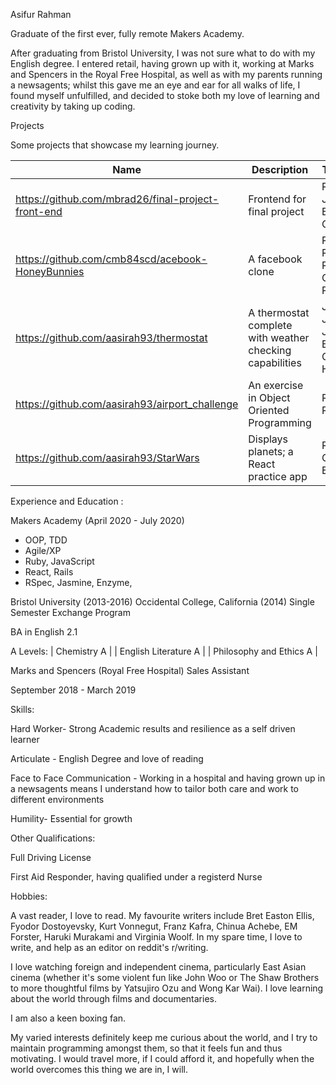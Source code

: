 Asifur Rahman

Graduate of the first ever, fully remote Makers Academy.

After graduating from Bristol University, I was not sure what to do with my English degree. I entered retail, having grown up with it,
working at Marks and Spencers in the Royal Free Hospital, as well as with my parents running a newsagents; whilst this gave me an eye and ear for all walks of life, I found myself unfulfilled, and decided to stoke both my love of learning and creativity by taking up coding. 

Projects

Some projects that showcase my learning journey.

| Name                                                   | Description       | Tech/tools        |
| ----------------------------                           | ----------------- | ----------------- 
|https://github.com/mbrad26/final-project-front-end      | Frontend for final project | React, Jest, Enzyme, Cypress
|https://github.com/cmb84scd/acebook-HoneyBunnies        | A facebook clone  | Ruby, Rails, Rspec, Capybara, Psql |
|https://github.com/aasirah93/thermostat | A thermostat complete with weather checking capabilities | JavaScript, Jasmine, JQuery, Bootstrap CSS, HTML |
|https://github.com/aasirah93/airport_challenge | An exercise in Object Oriented Programming | Ruby, RSpec |
|https://github.com/aasirah93/StarWars   | Displays planets; a React practice app | React, Cypress, Enzyme |



Experience and Education :

Makers Academy (April 2020 - July 2020)

- OOP, TDD
- Agile/XP
- Ruby, JavaScript
- React, Rails
- RSpec, Jasmine, Enzyme, 

Bristol University (2013-2016)
Occidental College, California (2014) Single Semester Exchange Program

BA in English 2.1


A Levels:
| Chemistry A |
| English Literature A |
| Philosophy and Ethics A |

Marks and Spencers (Royal Free Hospital)
Sales Assistant 

September 2018 - March 2019

Skills:

Hard Worker- Strong Academic results and resilience as a self driven learner

Articulate - English Degree and love of reading

Face to Face Communication - Working in a hospital and having grown up in a newsagents means I understand how to tailor both care and
work to different environments

Humility- Essential for growth

Other Qualifications:

Full Driving License

First Aid Responder, having qualified under a registerd Nurse

Hobbies:

A vast reader, I love to read. My favourite writers include Bret Easton Ellis, Fyodor Dostoyevsky, Kurt Vonnegut, Franz Kafra, Chinua Achebe, EM Forster, Haruki Murakami and Virginia Woolf. 
In my spare time, I love to write, and help as an editor on reddit's r/writing. 

I love watching foreign and independent cinema, particularly East Asian cinema (whether it's some violent fun like John Woo or The Shaw Brothers to more thoughtful films by Yatsujiro Ozu and Wong Kar Wai). I love learning about the world through films and documentaries.

I am also a keen boxing fan.  

My varied interests definitely keep me curious about the world, and I try to maintain programming amongst them, so that it feels fun and thus motivating. I would travel more, if I could afford it, and hopefully when the world overcomes this thing we are in, I will.


